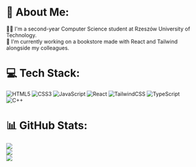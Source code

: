 # 💫 About Me:
👨‍🎓 I'm a second-year Computer Science student at Rzeszów University of Technology. <br> 🏫 I'm currently working on a bookstore made with React and Tailwind alongside my colleagues.<br>






# 💻 Tech Stack:
![HTML5](https://img.shields.io/badge/html5-%23E34F26.svg?style=for-the-badge&logo=html5&logoColor=white) ![CSS3](https://img.shields.io/badge/css3-%231572B6.svg?style=for-the-badge&logo=css3&logoColor=white) ![JavaScript](https://img.shields.io/badge/javascript-%23323330.svg?style=for-the-badge&logo=javascript&logoColor=%23F7DF1E) ![React](https://img.shields.io/badge/react-%2320232a.svg?style=for-the-badge&logo=react&logoColor=%2361DAFB) ![TailwindCSS](https://img.shields.io/badge/tailwindcss-%2338B2AC.svg?style=for-the-badge&logo=tailwind-css&logoColor=white) ![TypeScript](https://img.shields.io/badge/typescript-%23007ACC.svg?style=for-the-badge&logo=typescript&logoColor=white) ![C++](https://img.shields.io/badge/c++-%2300599C.svg?style=for-the-badge&logo=c%2B%2B&logoColor=white)
# 📊 GitHub Stats:
![](https://github-readme-stats.vercel.app/api?username=karolmichonsky&theme=dark&hide_border=false&include_all_commits=false&count_private=false)<br/>
![](https://github-readme-streak-stats.herokuapp.com/?user=karolmichonsky&theme=dark&hide_border=false)<br/>
![](https://github-readme-stats.vercel.app/api/top-langs/?username=karolmichonsky&theme=dark&hide_border=false&include_all_commits=false&count_private=false&layout=compact)
